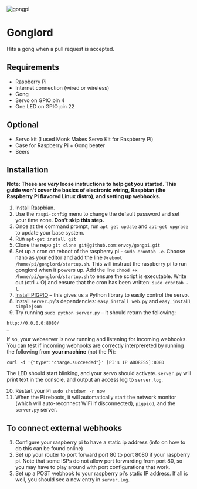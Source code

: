![gongpi](http://wellsosaur.us/YIA6/Untitled%20Sketch_bb.png)

# Gonglord

Hits a gong when a pull request is accepted.

## Requirements

* Raspberry Pi
* Internet connection (wired or wireless)
* Gong
* Servo on GPIO pin 4
* One LED on GPIO pin 22

## Optional

* Servo kit (I used Monk Makes Servo Kit for Raspberry Pi)
* Case for Raspberry Pi + Gong beater
* Beers

## Installation

**Note: These are *very* loose instructions to help get you started. This guide won't cover the basics of electronic wiring, Raspbian (the Raspberry Pi flavored Linux distro), and setting up webhooks.**

1. Install [Raspbian](https://www.raspberrypi.org/downloads/raspbian/).
2. Use the `raspi-config` menu to change the default password and set your time zone. **Don't skip this step.**
3. Once at the command prompt, run `apt get update` and `apt-get upgrade` to update your base system.
4. Run `apt-get install git`
5. Clone the repo `git clone git@github.com:envoy/gongpi.git`
6. Set up a cron on reboot of the raspberry pi - `sudo crontab -e`. Choose nano as your editor and add the line `@reboot /home/pi/gonglord/startup.sh`. This will instruct the raspberry pi to run gonglord when it powers up. Add the line `chmod +x /home/pi/gonglord/startup.sh` to ensure the script is executable. Write out (ctrl + O) and ensure that the cron has been written: `sudo crontab -l`.
7. [Install PIGPIO](http://abyz.co.uk/rpi/pigpio/download.html) – this gives us a Python library to easily control the servo.
8. Install `server.py`'s dependencies: `easy_install web.py` and `easy_install simplejson`
9. Try running `sudo python server.py` – it should return the following:

  ```
  http://0.0.0.0:8080/
  _
  ```

  If so, your webserver is now running and listening for incoming webhooks. You can test if incoming webhooks are correctly interprereted by running the following from **your machine** (not the Pi):

  ```
  curl -d '{"type":"charge.succeeded"}' [PI's IP ADDRESS]:8080
  ```

  The LED should start blinking, and your servo should activate. `server.py` will print text in the console, and output an access log to `server.log`.

10. Restart your Pi `sudo shutdown -r now`
11. When the Pi reboots, it will automatically start the network monitor (which will auto-reconnect WiFi if disconnected), `pigpiod`, and the `server.py` server.

## To connect external webhooks

1. Configure your raspberry pi to have a static ip address (info on how to do this can be found online)
2. Set up your router to port forward port 80 to port 8080 if your raspberry pi. Note that some ISPs do not allow port forwarding from port 80, so you may have to play around with port configurations that work.
3. Set up a POST webhook to your raspberry pi's static IP address. If all is well, you should see a new entry in `server.log`.
